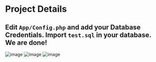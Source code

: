 # Project Details

## Edit ```App/Config.php``` and add your Database Credentials. Import ```test.sql``` in your database. We are done!
![image](https://user-images.githubusercontent.com/113427337/233556874-d740f5c7-729b-43ef-bebc-ee60838ce427.png)
![image](https://user-images.githubusercontent.com/113427337/233556944-3b87825b-0aee-4a09-923d-17e6f619457a.png)
![image](https://user-images.githubusercontent.com/113427337/233556987-6b5f5524-9ec8-4736-9be7-39cdadff2c2c.png)

